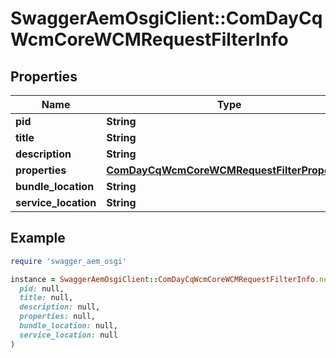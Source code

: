 # SwaggerAemOsgiClient::ComDayCqWcmCoreWCMRequestFilterInfo

## Properties

| Name | Type | Description | Notes |
| ---- | ---- | ----------- | ----- |
| **pid** | **String** |  | [optional] |
| **title** | **String** |  | [optional] |
| **description** | **String** |  | [optional] |
| **properties** | [**ComDayCqWcmCoreWCMRequestFilterProperties**](ComDayCqWcmCoreWCMRequestFilterProperties.md) |  | [optional] |
| **bundle_location** | **String** |  | [optional] |
| **service_location** | **String** |  | [optional] |

## Example

```ruby
require 'swagger_aem_osgi'

instance = SwaggerAemOsgiClient::ComDayCqWcmCoreWCMRequestFilterInfo.new(
  pid: null,
  title: null,
  description: null,
  properties: null,
  bundle_location: null,
  service_location: null
)
```


